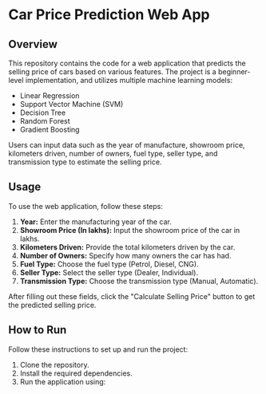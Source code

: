 
# Car Price Prediction Web App

## Overview
This repository contains the code for a web application that predicts the selling price of cars based on various features. The project is a beginner-level implementation, and utilizes multiple machine learning models:

- Linear Regression
- Support Vector Machine (SVM)
- Decision Tree
- Random Forest
- Gradient Boosting

Users can input data such as the year of manufacture, showroom price, kilometers driven, number of owners, fuel type, seller type, and transmission type to estimate the selling price.

## Usage

To use the web application, follow these steps:

1. **Year:** Enter the manufacturing year of the car.
2. **Showroom Price (In lakhs):** Input the showroom price of the car in lakhs.
3. **Kilometers Driven:** Provide the total kilometers driven by the car.
4. **Number of Owners:** Specify how many owners the car has had.
5. **Fuel Type:** Choose the fuel type (Petrol, Diesel, CNG).
6. **Seller Type:** Select the seller type (Dealer, Individual).
7. **Transmission Type:** Choose the transmission type (Manual, Automatic).

After filling out these fields, click the "Calculate Selling Price" button to get the predicted selling price.

## How to Run

Follow these instructions to set up and run the project:

1. Clone the repository.
2. Install the required dependencies.
3. Run the application using:
